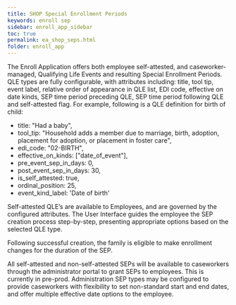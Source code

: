 ```yaml
---
title: SHOP Special Enrollment Periods
keywords: enroll sep
sidebar: enroll_app_sidebar
toc: true
permalink: ea_shop_seps.html
folder: enroll_app
---
```

The Enroll Application offers both employee self-attested, and caseworker-managed, Qualifying Life Events and resulting Special Enrollment Periods.  QLE types are fully configurable, with attributes including: title, tool tip, event label, relative order of appearance in QLE list, EDI code, effective on date kinds, SEP time period preceding QLE, SEP time period following QLE and self-attested flag.  For example, following is a QLE definition for birth of child:

* title: "Had a baby",
* tool_tip: "Household adds a member due to marriage, birth, adoption, placement for adoption, or placement in foster care",
* edi_code: "02-BIRTH", 
* effective_on_kinds: ["date_of_event"],
* pre_event_sep_in_days: 0,
* post_event_sep_in_days: 30, 
* is_self_attested: true, 
* ordinal_position: 25,
* event_kind_label: 'Date of birth'

Self-attested QLE’s are available to Employees, and are governed by the configured attributes.  The User Interface guides the employee the SEP creation process step-by-step, presenting appropriate options based on the selected QLE type.  

Following successful creation, the family is eligible to make enrollment changes for the duration of the SEP.

All self-attested and non-self-attested SEPs will be available to caseworkers through the administrator portal to grant SEPs to employees.  This is currently in pre-prod.   Administration SEP types may be configured to provide caseworkers with flexibility to set non-standard start and end dates, and offer multiple effective date options to the employee.   